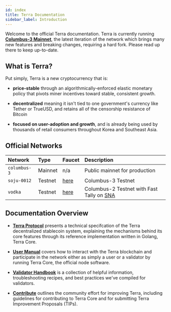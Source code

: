 ```yaml
---
id: index
title: Terra Documentation
sidebar_label: Introduction
---
```


Welcome to the official Terra documentation. Terra is currently running [**Columbus-3 Mainnet**](columbus3.md), the latest iteration of the network which brings many new features and breaking changes, requiring a hard fork. Please read up there to keep up-to-date.

## What is Terra?

Put simply, Terra is a new cryptocurrency that is:

* **price-stable** through an algorithmically-enforced elastic monetary policy that pivots miner incentives toward stable, consistent growth.

* **decentralized** meaning it isn't tied to one government's currency like Tether or TrueUSD, and retains all of the censorship resistance of Bitcoin

* **focused on user-adoption and growth**, and is already being used by thousands of retail consumers throughout Korea and Southeast Asia.

## Official Networks

| Network | Type | Faucet | Description |
| :-- | :-- | :-- | :-- |
| `columbus-3` | Mainnet | n/a | Public mainnet for production |
| `soju-0012` | Testnet | [here](https://soju-faucet.terra.money/) | Columbus-3 Testnet |
| `vodka` | Testnet | [here](https://faucet.terra.money/) | Columbus-2 Testnet with Fast Tally on [SNA](https://forum.cosmos.network/t/sentry-node-architecture-overview/454) |

## Documentation Overview

- [**Terra Protocol**](dev-how-terra-works.md) presents a technical specifcation of the Terra decentralized stablecoin system, explaining the mechanisms behind its core features through its reference implementation written in Golang, Terra Core.

- [**User Manual**](node-installation.md) covers how to interact with the Terra blockchain and participate in the network either as simply a user or a validator by running Terra Core, the official node software.

- [**Validator Handbook**](validator-intro.md) is a collection of helpful information, troubleshooting recipes, and best practices we've compiled for validators.

- [**Contribute**](contribute-contributing.md) outlines the community effort for improving Terra, including guidelines for contributing to Terra Core and for submitting Terra Improvement Proposals (TIPs).